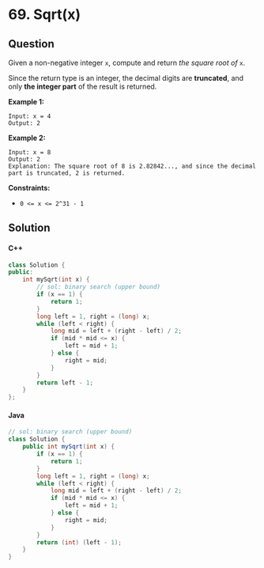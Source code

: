 # 69. Sqrt(x)

## Question

Given a non-negative integer `x`, compute and return _the square root of_ `x`.

Since the return type is an integer, the decimal digits are **truncated**, and only **the integer part** of the result is returned.

**Example 1:**

```
Input: x = 4
Output: 2
```

**Example 2:**

```
Input: x = 8
Output: 2
Explanation: The square root of 8 is 2.82842..., and since the decimal part is truncated, 2 is returned.
```

**Constraints:**

* `0 <= x <= 2^31 - 1`

## Solution

#### C++

```cpp
class Solution {
public:
    int mySqrt(int x) {
        // sol: binary search (upper bound)
        if (x == 1) {
            return 1;
        }
        long left = 1, right = (long) x;
        while (left < right) {
            long mid = left + (right - left) / 2;
            if (mid * mid <= x) {
                left = mid + 1;
            } else {
                right = mid;
            }
        }
        return left - 1;
    }
};
```

#### Java

```java
// sol: binary search (upper bound)
class Solution {
    public int mySqrt(int x) {
        if (x == 1) {
            return 1;
        }
        long left = 1, right = (long) x;
        while (left < right) {
            long mid = left + (right - left) / 2;
            if (mid * mid <= x) {
                left = mid + 1;
            } else {
                right = mid;
            }
        }
        return (int) (left - 1);
    }
}
```
